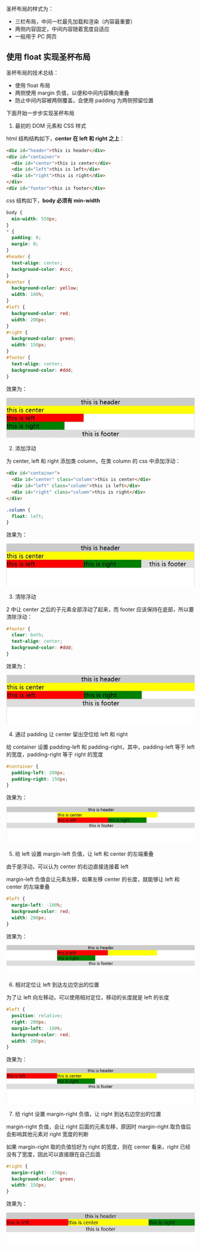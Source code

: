圣杯布局的样式为：

- 三栏布局，中间一栏最先加载和渲染（内容最重要）
- 两侧内容固定，中间内容随着宽度自适应
- 一般用于 PC 网页

## 使用 float 实现圣杯布局

圣杯布局的技术总结：

- 使用 float 布局
- 两侧使用 margin 负值，以便和中间内容横向重叠
- 防止中间内容被两侧覆盖，会使用 padding 为两侧预留位置

下面开始一步步实现圣杯布局

1. 最初的 DOM 元素和 CSS 样式

html 结构结构如下，**center 在 left 和 right 之上**：

```html
<div id="header">this is header</div>
<div id="container">
  <div id="center">this is center</div>
  <div id="left">this is left</div>
  <div id="right">this is right</div>
</div>
<div id="footer">this is footer</div>
```

css 结构如下，**body 必须有 min-width**

```css
body {
  min-width: 550px;
}
* {
  padding: 0;
  margin: 0;
}
#header {
  text-align: center;
  background-color: #ccc;
}
#center {
  background-color: yellow;
  width: 100%;
}
#left {
  background-color: red;
  width: 200px;
}
#right {
  background-color: green;
  width: 150px;
}
#footer {
  text-align: center;
  background-color: #ddd;
}
```

效果为：

![](./assets/honly-grail-layout1.jpg)

2. 添加浮动

为 center, left 和 right 添加类 column，在类 column 的 css 中添加浮动：

```html
<div id="container">
  <div id="center" class="column">this is center</div>
  <div id="left" class="column">this is left</div>
  <div id="right" class="column">this is right</div>
</div>
```

```css
.column {
  float: left;
}
```

效果为：

![](./assets/honly-grail-layout2.jpg)

3. 清除浮动

2 中让 center 之后的子元素全部浮动了起来，而 footer 应该保持在底部，所以要清除浮动：

```css
#footer {
  clear: both;
  text-align: center;
  background-color: #ddd;
}
```

效果为：

![](./assets/honly-grail-layout3.jpg)

4. 通过 padding 让 center 留出空位给 left 和 right

给 container 设置 padding-left 和 padding-right，其中，padding-left 等于 left 的宽度，padding-right 等于 right 的宽度

```css
#container {
  padding-left: 200px;
  padding-right: 150px;
}
```

效果为：

![](./assets/honly-grail-layout4.jpg)

5. 给 left 设置 margin-left 负值，让 left 和 center 的左端重叠

由于是浮动，可以认为 center 的右边直接连接着 left

margin-left 负值会让元素左移，如果左移 center 的长度，就能够让 left 和 center 的左端重叠

```css
#left {
  margin-left: -100%;
  background-color: red;
  width: 200px;
}
```

效果为：

![](./assets/honly-grail-layout5.jpg)

6. 相对定位让 left 到达左边空出的位置

为了让 left 向左移动，可以使用相对定位，移动的长度就是 left 的长度

```css
#left {
  position: relative;
  right: 200px;
  margin-left: -100%;
  background-color: red;
  width: 200px;
}
```

效果为：

![](./assets/honly-grail-layout6.jpg)

7. 给 right 设置 margin-right 负值，让 right 到达右边空出的位置

margin-right 负值，会让 right 后面的元素左移，原因时 margin-right 取负值后会影响其他元素对 right 宽度的判断

如果 margin-right 取的负值恰好为 right 的宽度，则在 center 看来，right 已经没有了宽度，因此可以直接跟在自己后面

```css
#right {
  margin-right: -150px;
  background-color: green;
  width: 150px;
}
```

效果为：

![](./assets/honly-grail-layout7.jpg)
